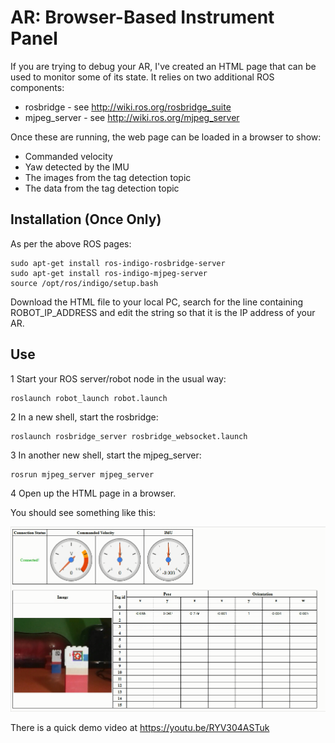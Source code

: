 # AR: Browser-Based Instrument Panel

If you are trying to debug your AR, I've created an HTML page that can be used to monitor some of its state. It relies on two additional ROS components:

* rosbridge - see http://wiki.ros.org/rosbridge_suite
* mjpeg\_server - see http://wiki.ros.org/mjpeg_server

Once these are running, the web page can be loaded in a browser to show:

* Commanded velocity
* Yaw detected by the IMU
* The images from the tag detection topic
* The data from the tag detection topic

## Installation (Once Only)

As per the above ROS pages:

    sudo apt-get install ros-indigo-rosbridge-server
    sudo apt-get install ros-indigo-mjpeg-server
    source /opt/ros/indigo/setup.bash

Download the HTML file to your local PC, search for the line containing ROBOT\_IP\_ADDRESS and edit the string so that it is the IP address of your AR.

## Use

1 Start your ROS server/robot node in the usual way:

    roslaunch robot_launch robot.launch
2 In a new shell, start the rosbridge:

    roslaunch rosbridge_server rosbridge_websocket.launch
3 In another new shell, start the mjpeg\_server:

    rosrun mjpeg_server mjpeg_server
4 Open up the HTML page in a browser.

You should see something like this:
  
<img src="ar-monitoring-example.png" alt="Browser Screenshot" width="600px"/>

There is a quick demo video at https://youtu.be/RYV304ASTuk
